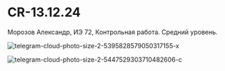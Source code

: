 # CR-13.12.24
Морозов Александр, ИЭ 72, Контрольная работа. Средний уровень.


![telegram-cloud-photo-size-2-5395828579050317155-x](https://github.com/user-attachments/assets/d34164f8-061c-4ae1-83eb-d1b9fefc5111)

![telegram-cloud-photo-size-2-5447529303710482606-c](https://github.com/user-attachments/assets/0def6105-5223-4026-b9b9-7f0e6e68a4fb)





